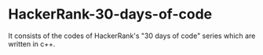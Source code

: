 # HackerRank-30-days-of-code
It consists of the codes of HackerRank's "30 days of code" series which are written in c++. 
